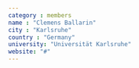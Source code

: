 ```yaml
---
category : members
name : "Clemens Ballarin"
city : "Karlsruhe"
country : "Germany"
university: "Universität Karlsruhe"
website: "#"
---
```

